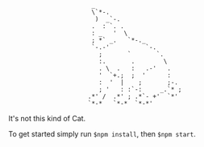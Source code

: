 					       _                        
					       \`*-.                    
					        )  _`-.                 
					       .  : `. .                
					       : _   '  \               
					       ; *` _.   `*-._          
					       `-.-'          `-.       
					         ;       `       `.     
					         :.       .        \    
					         . \  .   :   .-'   .   
					         '  `+.;  ;  '      :   
					         :  '  |    ;       ;-. 
					         ; '   : :`-:     _.`* ;
					      .*' /  .*' ; .*`- +'  `*' 
					      `*-*   `*-*  `*-*'        
It's not this kind of Cat.

To get started simply run ```$npm install```, then ```$npm start```.